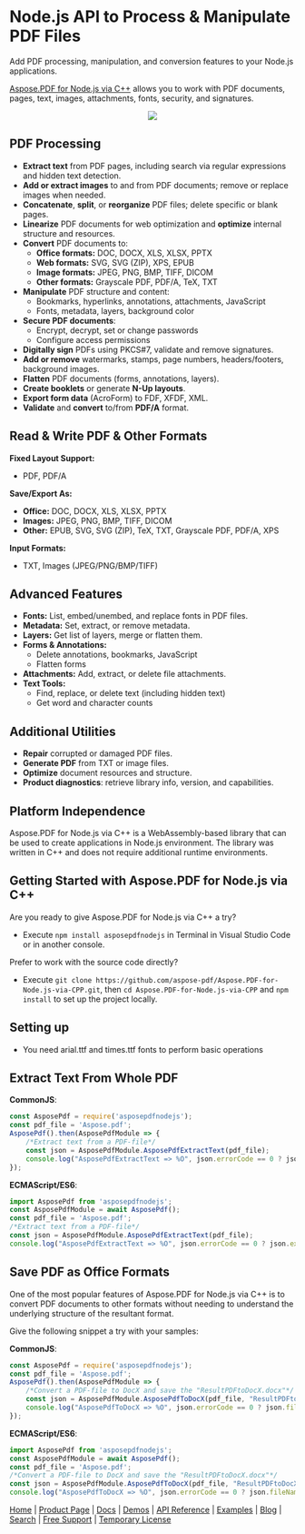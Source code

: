 # Node.js API to Process & Manipulate PDF Files

Add PDF processing, manipulation, and conversion features to your Node.js applications.

[Aspose.PDF for Node.js via C++](https://products.aspose.com/pdf/nodejs-cpp/) allows you to work with PDF documents, pages, text, images, attachments, fonts, security, and signatures.

<p align="center">
  <a title="Download complete Aspose.PDF for Node.js via C++ code" href="https://releases.aspose.com/pdf/nodejscpp/new-releases/">
	<img src="https://raw.github.com/AsposeExamples/java-examples-dashboard/master/images/downloadZip-Button-Large.png" />
  </a>
</p>

## PDF Processing

- **Extract text** from PDF pages, including search via regular expressions and hidden text detection.
- **Add or extract images** to and from PDF documents; remove or replace images when needed.
- **Concatenate**, **split**, or **reorganize** PDF files; delete specific or blank pages.
- **Linearize** PDF documents for web optimization and **optimize** internal structure and resources.
- **Convert** PDF documents to:
  - **Office formats:** DOC, DOCX, XLS, XLSX, PPTX
  - **Web formats:** SVG, SVG (ZIP), XPS, EPUB
  - **Image formats:** JPEG, PNG, BMP, TIFF, DICOM
  - **Other formats:** Grayscale PDF, PDF/A, TeX, TXT
- **Manipulate** PDF structure and content:
  - Bookmarks, hyperlinks, annotations, attachments, JavaScript
  - Fonts, metadata, layers, background color
- **Secure PDF documents**:
  - Encrypt, decrypt, set or change passwords
  - Configure access permissions
- **Digitally sign** PDFs using PKCS#7, validate and remove signatures.
- **Add or remove** watermarks, stamps, page numbers, headers/footers, background images.
- **Flatten** PDF documents (forms, annotations, layers).
- **Create booklets** or generate **N-Up layouts**.
- **Export form data** (AcroForm) to FDF, XFDF, XML.
- **Validate** and **convert** to/from **PDF/A** format.

## Read & Write PDF & Other Formats

**Fixed Layout Support:**
- PDF, PDF/A

**Save/Export As:**
- **Office:** DOC, DOCX, XLS, XLSX, PPTX
- **Images:** JPEG, PNG, BMP, TIFF, DICOM
- **Other:** EPUB, SVG, SVG (ZIP), TeX, TXT, Grayscale PDF, PDF/A, XPS

**Input Formats:**
- TXT, Images (JPEG/PNG/BMP/TIFF)

## Advanced Features

- **Fonts:** List, embed/unembed, and replace fonts in PDF files.
- **Metadata:** Set, extract, or remove metadata.
- **Layers:** Get list of layers, merge or flatten them.
- **Forms & Annotations:**
  - Delete annotations, bookmarks, JavaScript
  - Flatten forms
- **Attachments:** Add, extract, or delete file attachments.
- **Text Tools:**
  - Find, replace, or delete text (including hidden text)
  - Get word and character counts

## Additional Utilities

- **Repair** corrupted or damaged PDF files.
- **Generate PDF** from TXT or image files.
- **Optimize** document resources and structure.
- **Product diagnostics**: retrieve library info, version, and capabilities.

## Platform Independence

Aspose.PDF for Node.js via C++ is a WebAssembly-based library that can be used to create applications in Node.js environment.
The library was written in C++ and does not require additional runtime environments.

## Getting Started with Aspose.PDF for Node.js via C++

Are you ready to give Aspose.PDF for Node.js via C++ a try?

- Execute `npm install asposepdfnodejs` in Terminal in Visual Studio Code or in another console.

Prefer to work with the source code directly?

- Execute `git clone https://github.com/aspose-pdf/Aspose.PDF-for-Node.js-via-CPP.git`, then `cd Aspose.PDF-for-Node.js-via-CPP` and `npm install` to set up the project locally.

## Setting up

- You need arial.ttf and times.ttf fonts to perform basic operations

## Extract Text From Whole PDF

**CommonJS**:
```js
const AsposePdf = require('asposepdfnodejs');
const pdf_file = 'Aspose.pdf';
AsposePdf().then(AsposePdfModule => {
    /*Extract text from a PDF-file*/
    const json = AsposePdfModule.AsposePdfExtractText(pdf_file);
    console.log("AsposePdfExtractText => %O", json.errorCode == 0 ? json.extractText : json.errorText);
});
```
**ECMAScript/ES6**:
```js
import AsposePdf from 'asposepdfnodejs';
const AsposePdfModule = await AsposePdf();
const pdf_file = 'Aspose.pdf';
/*Extract text from a PDF-file*/
const json = AsposePdfModule.AsposePdfExtractText(pdf_file);
console.log("AsposePdfExtractText => %O", json.errorCode == 0 ? json.extractText : json.errorText);
```

## Save PDF as Office Formats

One of the most popular features of Aspose.PDF for Node.js via C++ is to convert PDF documents to other formats without needing to understand the underlying structure of the resultant format.

Give the following snippet a try with your samples:

**CommonJS**:

```js
const AsposePdf = require('asposepdfnodejs');
const pdf_file = 'Aspose.pdf';
AsposePdf().then(AsposePdfModule => {
    /*Convert a PDF-file to DocX and save the "ResultPDFtoDocX.docx"*/
    const json = AsposePdfModule.AsposePdfToDocX(pdf_file, "ResultPDFtoDocX.docx");
    console.log("AsposePdfToDocX => %O", json.errorCode == 0 ? json.fileNameResult : json.errorText);
});
```

**ECMAScript/ES6**:

```js
import AsposePdf from 'asposepdfnodejs';
const AsposePdfModule = await AsposePdf();
const pdf_file = 'Aspose.pdf';
/*Convert a PDF-file to DocX and save the "ResultPDFtoDocX.docx"*/
const json = AsposePdfModule.AsposePdfToDocX(pdf_file, "ResultPDFtoDocX.docx");
console.log("AsposePdfToDocX => %O", json.errorCode == 0 ? json.fileNameResult : json.errorText);
```

[Home](https://www.aspose.com/) | [Product Page](https://products.aspose.com/pdf/nodejs-cpp/) | [Docs](https://docs.aspose.com/pdf/nodejs-cpp/) | [Demos](https://products.aspose.app/pdf/family) | [API Reference](https://reference.aspose.com/pdf/nodejs-cpp/) | [Examples](https://github.com/aspose-pdf/Aspose.PDF-for-Node.js-via-CPP/) | [Blog](https://blog.aspose.com/category/pdf/) | [Search](https://search.aspose.com/) | [Free Support](https://forum.aspose.com/c/pdf) |  [Temporary License](https://purchase.aspose.com/temporary-license)
